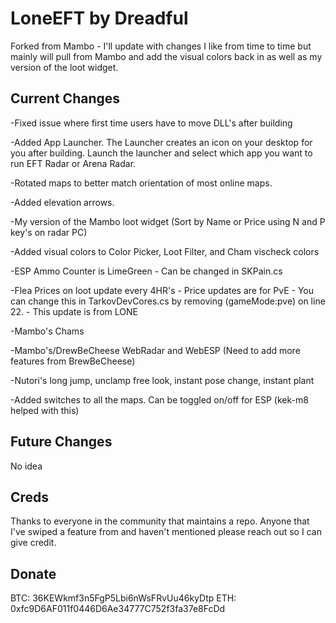 # LoneEFT by Dreadful

Forked from Mambo - I'll update with changes I like from time to time but mainly will pull from Mambo and add the visual colors back in as well as my version of the loot widget. 

## Current Changes

-Fixed issue where first time users have to move DLL's after building

-Added App Launcher. The Launcher creates an icon on your desktop for you after building. Launch the launcher and select which app you want to run EFT Radar or Arena Radar.

-Rotated maps to better match orientation of most online maps.

-Added elevation arrows.

-My version of the Mambo loot widget (Sort by Name or Price using N and P key's on radar PC)

-Added visual colors to Color Picker, Loot Filter, and Cham vischeck colors

-ESP Ammo Counter is LimeGreen - Can be changed in SKPain.cs

-Flea Prices on loot update every 4HR's - Price updates are for PvE - You can change this in TarkovDevCores.cs by removing (gameMode:pve) on line 22. - This update is from LONE

-Mambo's Chams

-Mambo's/DrewBeCheese WebRadar and WebESP (Need to add more features from BrewBeCheese)

-Nutori's long jump, unclamp free look, instant pose change, instant plant

-Added switches to all the maps. Can be toggled on/off for ESP (kek-m8 helped with this)

## Future Changes

No idea

## Creds

Thanks to everyone in the community that maintains a repo. Anyone that I've swiped a feature from and haven't mentioned please reach out so I can give credit.


## Donate

BTC: 36KEWkmf3n5FgP5Lbi6nWsFRvUu46kyDtp
ETH: 0xfc9D6AF011f0446D6Ae34777C752f3fa37e8FcDd
